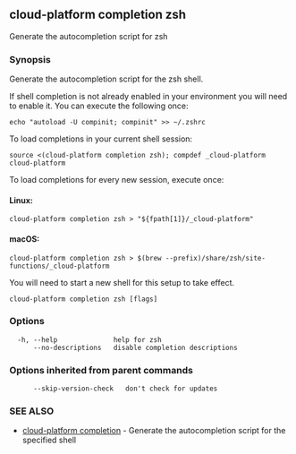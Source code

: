 ## cloud-platform completion zsh

Generate the autocompletion script for zsh

### Synopsis

Generate the autocompletion script for the zsh shell.

If shell completion is not already enabled in your environment you will need
to enable it.  You can execute the following once:

	echo "autoload -U compinit; compinit" >> ~/.zshrc

To load completions in your current shell session:

	source <(cloud-platform completion zsh); compdef _cloud-platform cloud-platform

To load completions for every new session, execute once:

#### Linux:

	cloud-platform completion zsh > "${fpath[1]}/_cloud-platform"

#### macOS:

	cloud-platform completion zsh > $(brew --prefix)/share/zsh/site-functions/_cloud-platform

You will need to start a new shell for this setup to take effect.


```
cloud-platform completion zsh [flags]
```

### Options

```
  -h, --help              help for zsh
      --no-descriptions   disable completion descriptions
```

### Options inherited from parent commands

```
      --skip-version-check   don't check for updates
```

### SEE ALSO

* [cloud-platform completion](cloud-platform_completion.md)	 - Generate the autocompletion script for the specified shell

